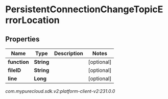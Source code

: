 # PersistentConnectionChangeTopicErrorLocation


## Properties

| Name | Type | Description | Notes |
| ------------ | ------------- | ------------- | ------------- |
| **function** | **String** |  |  [optional] |
| **fileID** | **String** |  |  [optional] |
| **line** | **Long** |  |  [optional] |




_com.mypurecloud.sdk.v2:platform-client-v2:231.0.0_
